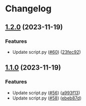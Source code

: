 # Changelog

## [1.2.0](https://github.com/RicardoE105/testing-actions-2/compare/v1.1.0...v1.2.0) (2023-11-19)


### Features

* Update script.py ([#60](https://github.com/RicardoE105/testing-actions-2/issues/60)) ([23fec92](https://github.com/RicardoE105/testing-actions-2/commit/23fec92404897cddb7b2d31da0b48ddd6476d538))

## [1.1.0](https://github.com/RicardoE105/testing-actions-2/compare/v1.0.0...v1.1.0) (2023-11-19)


### Features

* Update script.py ([#56](https://github.com/RicardoE105/testing-actions-2/issues/56)) ([a993f13](https://github.com/RicardoE105/testing-actions-2/commit/a993f1342c14e7a042e6b8709c54152dcd151c41))
* Update script.py ([#58](https://github.com/RicardoE105/testing-actions-2/issues/58)) ([ebeb87d](https://github.com/RicardoE105/testing-actions-2/commit/ebeb87d1a680ceb2ec48ce24c479cd305889c03c))
